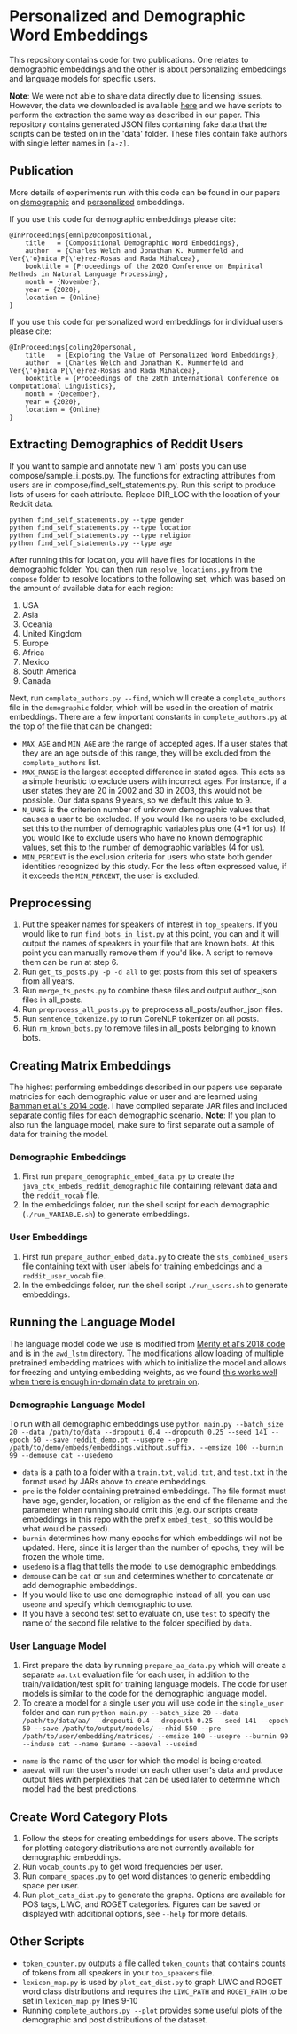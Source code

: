 
# Personalized and Demographic Word Embeddings

This repository contains code for two publications. One relates to demographic embeddings and the other is about personalizing embeddings and language models for specific users.

**Note**: We were not able to share data directly due to licensing issues. However, the data we downloaded is available [here](https://www.reddit.com/r/datasets/comments/3bxlg7/i_have_every_publicly_available_reddit_comment/) and we have scripts to perform the extraction the same way as described in our paper. This repository contains generated JSON files containing fake data that the scripts can be tested on in the 'data' folder. These files contain fake authors with single letter names in `[a-z]`.

## Publication

More details of experiments run with this code can be found in our papers on [demographic](https://arxiv.org/abs/2010.02986) and [personalized](https://arxiv.org/abs/2011.06057) embeddings.

If you use this code for demographic embeddings please cite:

```
@InProceedings{emnlp20compositional,
    title   = {Compositional Demographic Word Embeddings},
    author  = {Charles Welch and Jonathan K. Kummerfeld and Ver{\'o}nica P{\'e}rez-Rosas and Rada Mihalcea},
    booktitle = {Proceedings of the 2020 Conference on Empirical Methods in Natural Language Processing},
    month = {November},
    year = {2020},
    location = {Online}
}
```

If you use this code for personalized word embeddings for individual users please cite:

```
@InProceedings{coling20personal,
    title   = {Exploring the Value of Personalized Word Embeddings},
    author  = {Charles Welch and Jonathan K. Kummerfeld and Ver{\'o}nica P{\'e}rez-Rosas and Rada Mihalcea},
    booktitle = {Proceedings of the 28th International Conference on Computational Linguistics},
    month = {December},
    year = {2020},
    location = {Online}
}
```

## Extracting Demographics of Reddit Users
If you want to sample and annotate new 'i am' posts you can use compose/sample_i_posts.py. The functions for extracting attributes from users are in compose/find_self_statements.py. Run this script to produce lists of users for each attribute. Replace DIR_LOC with the location of your Reddit data.

```
python find_self_statements.py --type gender
python find_self_statements.py --type location
python find_self_statements.py --type religion
python find_self_statements.py --type age
```

After running this for location, you will have files for locations in the demographic folder. You can then run `resolve_locations.py` from the `compose` folder to resolve locations to the following set, which was based on the amount of available data for each region:
1. USA
2. Asia
3. Oceania
4. United Kingdom
5. Europe
6. Africa
7. Mexico
8. South America
9. Canada

Next, run `complete_authors.py --find`, which will create a `complete_authors` file in the `demographic` folder, which will be used in the creation of matrix embeddings. There are a few important constants in `complete_authors.py` at the top of the file that can be changed:
* `MAX_AGE` and `MIN_AGE` are the range of accepted ages. If a user states that they are an age outside of this range, they will be excluded from the `complete_authors` list.
* `MAX_RANGE` is the largest accepted difference in stated ages. This acts as a simple heuristic to exclude users with incorrect ages. For instance, if a user states they are 20 in 2002 and 30 in 2003, this would not be possible. Our data spans 9 years, so we default this value to 9.
* `N_UNKS` is the criterion number of unknown demographic values that causes a user to be excluded. If you would like no users to be excluded, set this to the number of demographic variables plus one (4+1 for us). If you would like to exclude users who have no known demographic values, set this to the number of demographic variables (4 for us).
* `MIN_PERCENT` is the exclusion criteria for users who state both gender identities recognized by this study. For the less often expressed value, if it exceeds the `MIN_PERCENT`, the user is excluded.

## Preprocessing
1. Put the speaker names for speakers of interest in `top_speakers`. If you would like to run `find_bots_in_list.py` at this point, you can and it will output the names of speakers in your file that are known bots. At this point you can manually remove them if you'd like. A script to remove them can be run at step 6.
2. Run `get_ts_posts.py -p -d all` to get posts from this set of speakers from all years.
3. Run `merge_ts_posts.py` to combine these files and output author_json files in all_posts.
4. Run `preprocess_all_posts.py` to preprocess all_posts/author_json files.
5. Run `sentence_tokenize.py` to run CoreNLP tokenizer on all posts.
6. Run `rm_known_bots.py` to remove files in all_posts belonging to known bots.

## Creating Matrix Embeddings
The highest performing embeddings described in our papers use separate matricies for each demographic value or user and are learned using [Bamman et al.'s 2014 code](https://github.com/dbamman/geoSGLM). I have compiled separate JAR files and included separate config files for each demographic scenario. **Note**: If you plan to also run the language model, make sure to first separate out a sample of data for training the model.

### Demographic Embeddings
1. First run `prepare_demographic_embed_data.py` to create the `java_ctx_embeds_reddit_demographic` file containing relevant data and the `reddit_vocab` file.
2. In the embeddings folder, run the shell script for each demographic (`./run_VARIABLE.sh`) to generate embeddings.

### User Embeddings
1. First run `prepare_author_embed_data.py` to create the `sts_combined_users` file containing text with user labels for training embeddings and a `reddit_user_vocab` file.
2. In the embeddings folder, run the shell script `./run_users.sh` to generate embeddings.

## Running the Language Model
The language model code we use is modified from [Merity et al's 2018 code](https://github.com/salesforce/awd-lstm-lm) and is in the `awd_lstm` directory. The modifications allow loading of multiple pretrained embedding matrices with which to initialize the model and allows for freezing and untying embedding weights, as we found [this works well when there is enough in-domain data to pretrain on](https://github.com/jkkummerfeld/emnlp20lm).

### Demographic Language Model

To run with all demographic embeddings use `python main.py --batch_size 20 --data /path/to/data --dropouti 0.4 --dropouth 0.25 --seed 141 --epoch 50 --save reddit_demo.pt --usepre --pre /path/to/demo/embeds/embeddings.without.suffix. --emsize 100 --burnin 99 --demouse cat --usedemo`
* `data` is a path to a folder with a `train.txt`, `valid.txt`, and `test.txt` in the format used by JARs above to create embeddings.
* `pre` is the folder containing pretrained embeddings. The file format must have age, gender, location, or religion as the end of the filename and the parameter when running should omit this (e.g. our scripts create embeddings in this repo with the prefix `embed_test_` so this would be what would be passed).
* `burnin` determines how many epochs for which embeddings will not be updated. Here, since it is larger than the number of epochs, they will be frozen the whole time.
* `usedemo` is a flag that tells the model to use demographic embeddings.
* `demouse` can be `cat` or `sum` and determines whether to concatenate or add demographic embeddings.
* If you would like to use one demographic instead of all, you can use `useone` and specify which demographic to use.
* If you have a second test set to evaluate on, use `test` to specify the name of the second file relative to the folder specified by `data`.

### User Language Model

1. First prepare the data by running `prepare_aa_data.py` which will create a separate `aa.txt` evaluation file for each user, in addition to the train/validation/test split for training language models. The code for user models is similar to the code for the demographic language model.
2. To create a model for a single user you will use code in the `single_user` folder and can run `python main.py --batch_size 20 --data /path/to/data/aa/ --dropouti 0.4 --dropouth 0.25 --seed 141 --epoch 50 --save /path/to/output/models/ --nhid 550 --pre /path/to/user/embedding/matrices/ --emsize 100 --usepre --burnin 99 --induse cat --name $uname --aaeval --useind`
* `name` is the name of the user for which the model is being created.
* `aaeval` will run the user's model on each other user's data and produce output files with perplexities that can be used later to determine which model had the best predictions.

## Create Word Category Plots
1. Follow the steps for creating embeddings for users above. The scripts for plotting category distributions are not currently available for demographic embeddings.
2. Run `vocab_counts.py` to get word frequencies per user.
3. Run `compare_spaces.py` to get word distances to generic embedding space per user.
4. Run `plot_cats_dist.py` to generate the graphs. Options are available for POS tags, LIWC, and ROGET categories. Figures can be saved or displayed with additional options, see `--help` for more details.

## Other Scripts
* `token_counter.py` outputs a file called `token_counts` that contains counts of tokens from all speakers in your `top_speakers` file.
* `lexicon_map.py` is used by `plot_cat_dist.py` to graph LIWC and ROGET word class distributions and requires the `LIWC_PATH` and `ROGET_PATH` to be set in `lexicon_map.py` lines 9-10
* Running `complete_authors.py --plot` provides some useful plots of the demographic and post distributions of the dataset.
